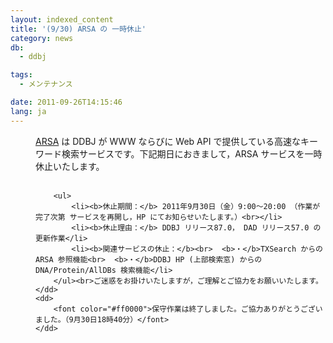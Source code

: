 ```yaml
---
layout: indexed_content
title: '(9/30) ARSA の 一時休止'
category: news
db:
  - ddbj

tags:
  - メンテナンス

date: 2011-09-26T14:15:46
lang: ja
---
```


<html>

<dl>
    <dd><a href="http://arsa.ddbj.nig.ac.jp/top-j.html">ARSA</a> は DDBJ が WWW ならびに Web API で提供している高速なキーワード検索サービスです。下記期日におきまして，ARSA サービスを一時休止いたします。<br><br>

        <ul>
            <li><b>休止期間：</b> 2011年9月30日（金）9:00～20:00 （作業が完了次第 サービスを再開し，HP にてお知らせいたします。）<br></li>
            <li><b>休止理由：</b> DDBJ リリース87.0， DAD リリース57.0 の更新作業</li>
            <li><b>関連サービスの休止：</b><br>  <b>・</b>TXSearch からの ARSA 参照機能<br>  <b>・</b>DDBJ HP (上部検索窓) からの DNA/Protein/AllDBs 検索機能</li>
        </ul><br>ご迷惑をお掛けいたしますが，ご理解とご協力をお願いいたします。
    </dd>
    <dd>
        <font color="#ff0000">保守作業は終了しました。ご協力ありがとうございました。（9月30日18時40分）</font>
    </dd>
</dl>
</html>
